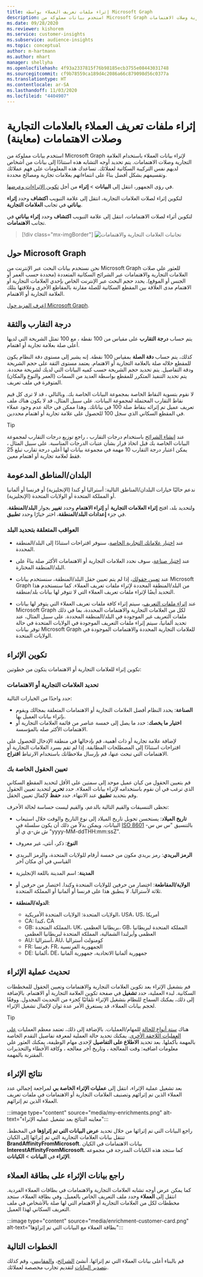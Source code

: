 ```yaml
---
title: إثراء ملفات تعريف العملاء بواسطة Microsoft Graph
description: استخدم بيانات مملوكة من Microsoft Graph لإثراء بيانات العملاء باستخدام العلامة التجارية وصلات الاهتمامات.
ms.date: 09/28/2020
ms.reviewer: kishorem
ms.service: customer-insights
ms.subservice: audience-insights
ms.topic: conceptual
author: m-hartmann
ms.author: mhart
manager: shellyha
ms.openlocfilehash: 4f93a2337815f76b98185ecb3755e08443031748
ms.sourcegitcommit: cf9b78559ca189d4c2086a66c879098d56c0377a
ms.translationtype: HT
ms.contentlocale: ar-SA
ms.lasthandoff: 11/03/2020
ms.locfileid: "4404907"
---
```

# <a name="enrich-customer-profiles-with-brand-and-interest-affinities-preview"></a>إثراء ملفات تعريف العملاء بالعلامات التجارية وصلات الاهتمامات (معاينة)

استخدم بيانات مملوكة من Microsoft Graph لإثراء بيانات العملاء باستخدام العلامة التجارية وصلات الاهتمامات. يتم تحديد أوجه التشابه هذه استنادًا إلى بيانات من أشخاص لديهم نفس التركيبة السكانية لعملائك. تساعدك هذه المعلومات على فهم عملائك وتقسيمهم بشكل أفضل بناءً على انتماءاتهم بعلامات تجارية ومصالح محددة.

في رؤى الجمهور، انتقل إلى **البيانات** > **إثراء** من أجل [تكوين الإثراءات وعرضها](enrichment-hub.md).

لتكوين إثراء لصلات العلامات التجارية، انتقل إلى علامة التبويب **اكتشاف** وحدد **إثراء بياناتي** في تجانب **العلامات التجارية**.

لتكوين أثراء لصلات الاهتمامات، انتقل إلى علامة التبويب **اكتشاف** وحدد **إثراء بياناتي** في تجانب **الاهتمامات**.

   > [!div class="mx-imgBorder"]
   > ![تجانبات العلامات التجارية والاهتمامات](media/BrandsInterest-tile-Hub.png "تجانبات العلامات التجارية والاهتمامات")

## <a name="about-microsoft-graph"></a>حول Microsoft Graph

نحن نستخدم بيانات البحث عبر الإنترنت من Microsoft Graph للعثور علي صلات العلامات التجارية والاهتمامات عبر الشرائح السكانية المتعددة (محددة حسب العمر أو الجنس أو الموقع). يحدد حجم البحث عبر الإنترنت الخاص بإحدي العلامات التجارية أو الاهتمام مدى العلاقة بين المقطع السكانية للصلة مقارنة بالمقاطع الأخرى وعلاقتها بتلك العلامة التجارية أو الاهتمام.

[اعرف المزيد حول Microsoft Graph](https://docs.microsoft.com/graph/overview).

## <a name="affinity-score-and-confidence"></a>درجة التقارب والثقة

يتم حساب **درجة التقارب** على مقياس من 100 نقطة ، مع 100 تمثل الشريحة التي لديها أعلى صلة بعلامة تجارية أو اهتمام.

كذلك، يتم حساب **دقة الصلة** بمقياس 100 نقطة. إنه يشير إلى مستوى دقة النظام يكون للمقطع خلاله صلة بالعلامة التجارية أو الاهتمام. يعتمد مستوى الثقة على حجم الشريحة ودقة التفاصيل. يتم تحديد حجم الشريحة حسب كميه البيانات التي لديك لشريحة محددة. يتم تحديد التنفيذ المتكرر للمقطع بواسطة العديد من السمات (العمر والنوع والمكان) المتوفرة في ملف تعريف.

لا نقوم بتسوية النقاط الخاصة بمجموعة البيانات الخاصة بك. وبالتالي ، قد لا ترى كل قيم نقاط التقارب المحتملة لمجموعة البيانات. على سبيل المثال، قد لا يكون هناك ملف تعريف عميل تم إثرائه بنقاط صلة 100 في بياناتك. وهذا ممكن في حالة عدم وجود عملاء في المقطع السكاني الذي سجل 100 للحصول على علامة تجارية أو اهتمام محددين.

> [!TIP]
> عند [إنشاء الشرائح](segments.md) باستخدام درجات التقارب ، راجع توزيع درجات التقارب لمجموعة البيانات الخاصة بك قبل اتخاذ قرار بشأن عتبات الدرجات المناسبة. على سبيل المثال ، يمكن اعتبار درجة التقارب 10 مهمة في مجموعة بيانات لها أعلى درجة تقارب تبلغ 25 فقط لعلامة تجارية أو اهتمام معين.

## <a name="supported-countriesregions"></a>البلدان/المناطق المدعومة

ندعم حاليًا خيارات البلدان/المناطق التالية: أستراليا أو كندا (الإنجليزية) أو فرنسا أو ألمانيا أو المملكة المتحدة أو الولايات المتحدة (الإنجليزية).

ولتحديد بلد، افتح **إثراء العلامات التجارية** أو **إثراء الاهتمام** وحدد **تغيير** بجوار **البلد/المنطقة**. في جزء **إعدادات البلد/المنطقة**، اختر خيارًا وحدد **تطبيق**.

### <a name="implications-related-to-country-selection"></a>العواقب المتعلقة بتحديد البلد

- عند [اختيار علاماتك التجارية الخاصة](#define-your-brands-or-interests)، سنوفر اقتراحات استنادًا إلى البلد/المنطقة المحددة.

- عند [اختيار صناعة](#define-your-brands-or-interests)، سوف نحدد العلامات التجارية أو الاهتمامات الأكثر صلة بناءً على البلد/المنطقة المختارة.

- عند [تعيين حقولك](#map-your-fields)، إذا لم يتم تعيين حقل البلد/المنطقة، سنستخدم بيانات Microsoft Graph من البلد/المنطقة المحددة لإثراء ملفات تعريف العملاء. كما سنستخدم هذا التحديد أيضًا لإثراء ملفات تعريف العملاء التي لا تتوفر لها بيانات بلد/منطقة.

- عند [إثراء ملفات التعريف](#refresh-enrichment)، سيتم إثراء كافة ملفات تعريف العملاء التي يتوفر لها بيانات Microsoft Graph لكل من العلامات التجارية والاهتمامات المحددة، بما في ذلك ملفات التعريف غير الموجودة في البلد/المنطقة المحددة. على سبيل المثال، عند تحديد ألمانيا، سيتم إثراء ملفات التعريف الموجودة في الولايات المتحدة في حالة توفر بيانات Microsoft Graph للعلامات التجارية المحددة والاهتمامات الموجودة في الولايات المتحدة.

## <a name="configure-enrichment"></a>تكوين الإثراء

تكوين إثراء للعلامات التجارية أو الاهتمامات يتكون من خطوتين:

### <a name="define-your-brands-or-interests"></a>تحديد العلامات التجارية أو الاهتمامات

حدد واحدًا من الخيارات التالية:

- **الصناعة**: يحدد النظام أفضل العلامات التجارية أو الاهتمامات المتعلقة بمجالك ويقوم بإثراء بيانات العميل بها.
- **اختيار ما يخصك**: حدد ما يصل إلى خمسة عناصر من قائمة العلامات التجارية أو الاهتمامات الأكثر صله بالمؤسسة.

لإضافة علامة تجارية أو ذات أهمية، قم بإدخالها في منطقة الإدخال للحصول على اقتراحات استنادًا إلى المصطلحات المطابقة. إذا لم تقم بسرد العلامات التجارية أو الاهتمامات التي تبحث عنها، قم بإرسال ملاحظاتك باستخدام الارتباط **اقتراح**.

### <a name="map-your-fields"></a>تعيين الحقول الخاصة بك

قم بتعيين الحقول من كيان عميل موحد إلى سمتين على الأقل لتحديد المقطع السكاني الذي ترغب في أن نقوم باستخدامه لإثراء بيانات العملاء. حدد **تحرير** لتحديد تعيين الحقول وقم بتحديد **تطبيق** عند الانتهاء. حدد **حفظ** لإكمال تعيين الحقل.

تحظى التنسيقات والقيم التالية بالدعم، والقيم ليست حساسة لحالة الأحرف:

- **تاريخ الميلاد**: يستحسن تحويل تاريخ الميلاد إلى نوع التاريخ والوقت خلال ‏‫استيعاب البيانات‬. ويمكن بدلاً من ذلك أن يكون سلسلة في [ISO 8601](https://www.iso.org/iso-8601-date-and-time-format.html) بالتنسيق "س س س-ش ش-ي ي أو "yyyy-MM-ddTHH:mm:ssZ".
- **النوع**: ذكر، أنثى، غير معروف
- **الرمز البريدي**: رمز بريدي مكون من خمسة أرقام للولايات المتحدة، والرمز البريدي القياسي في أي مكان آخر
- **المدينة**: اسم المدينة باللغة الإنجليزية
- **الولاية/المقاطعة**: اختصار من حرفين للولايات المتحدة وكندا. اختصار من حرفين أو ثلاثة لأستراليا. لا ينطبق هذا على فرنسا أو ألمانيا أو المملكة المتحدة.
- **الدولة/المنطقة**:

  - الولايات المتحدة: الولايات المتحدة الأمريكية، USA، US، أمريكا
  - CA: كندا، CA
  - GB: المملكة المتحدة، UK، بريطانيا العظمى، GB، المملكة المتحدة لبريطانيا العظمى وأيرلندا الشمالية، المملكة المتحدة لبريطانيا العظمى
  - AU: أستراليا، AU، كومنولث أستراليا
  - FR: فرنسا، FR، الجمهورية الفرنسية
  - DE: ألمانيا، DE، جمهورية ألمانيا الاتحادية، جمهورية ألمانيا

## <a name="refresh-enrichment"></a>تحديث عملية الإثراء

قم بتشغيل الإثراء بعد تكوين العلامات التجارية والاهتمامات وتعيين الحقول للمخططات السكانية. لبدء العملية، حدد **تشغيل** في صفحة تكوين العلامة التجارية أو الاهتمام. بالإضافة إلى ذلك، يمكنك السماح للنظام بتشغيل الإثراء تلقائيًا كجزء من التحديث المجدول.
ووفقًا لحجم بيانات العملاء، قد يستغرق الأمر عدة ثوان لإكمال تشغيل الإثراء.

> [!TIP]
> هناك [ستة أنواع للحالة](system.md#status-types) للمهام/العمليات. بالإضافة إلى ذلك، تعتمد معظم العمليات [على العمليات اللاحقة الأخرى](system.md#refresh-policies). يمكنك تحديد حالة العملية لمعرفة تفاصيل التقدم الخاصة بالمهمة بأكملها. بعد تحديد **الاطلاع على التفاصيل** لإحدى مهام الوظيفة، يمكنك العثور علي معلومات اضافيه: وقت المعالجة ، وتاريخ آخر معالجه ، وكافة الأخطاء والتحذيرات المقترنة بالمهمة.

## <a name="enrichment-results"></a>نتائج الإثراء

بعد تشغيل عملية الإثراء، انتقل إلى **عمليات الإثراء الخاصة بي** لمراجعة إجمالي عدد العملاء الذين تم إثرائهم وتصنيف العلامات التجارية أو الاهتمامات في ملفات تعريف العملاء الذين تم إثرائهم.

:::image type="content" source="media/my-enrichments.png" alt-text="معاينه النتائج بعد تشغيل عمليه الإثراء":::

راجع البيانات التي تم إثرائها من خلال تحديد **عرض البيانات التي تم إثراؤها‬** في المخطط. تنتقل بيانات العلامات التجارية التي تم إثرائها إلى الكيان **BrandAffinityFromMicrosoft**. بيانات الاهتمامات في الكيان **InterestAffinityFromMicrosoft**. كما ستجد هذه الكيانات المدرجة في مجموعه **الإثراء**  في **البيانات** > **الكيانات**.

## <a name="see-enrichment-data-on-the-customer-card"></a>راجع بيانات الإثراء على بطاقة العملاء

كما يمكن عرض أوجه تشابه العلامات التجارية والاهتمامات في بطاقات العملاء الفردية. انتقل إلى **العملاء** وحدد ملف التعريف الخاص بالعميل. وفي بطاقة العملاء، ستجد مخططات لكل من العلامات التجارية أو الاهتمام التي لها صلة بالأشخاص في ملف التعريف السكاني لهذا العميل.

:::image type="content" source="media/enrichment-customer-card.png" alt-text="بطاقة العملاء مع البيانات التي تم إثراؤها":::

## <a name="next-steps"></a>الخطوات التالية

قم بالبناء أعلى بيانات العملاء التي تم إثرائها. أنشئ [الشرائح](segments.md)، و[المقاييس](measures.md)، وقم كذلك [بتصدير البيانات](export-destinations.md) لتقديم تجارب مخصصة لعملائك.
